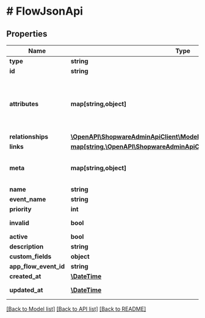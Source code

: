 # # FlowJsonApi

## Properties

Name | Type | Description | Notes
------------ | ------------- | ------------- | -------------
**type** | **string** |  |
**id** | **string** |  |
**attributes** | **map[string,object]** | Members of the attributes object (\&quot;attributes\&quot;) represent information about the resource object in which it&#39;s defined. | [optional]
**relationships** | [**\OpenAPI\ShopwareAdminApiClient\Model\FlowJsonApiAllOfRelationships**](FlowJsonApiAllOfRelationships.md) |  | [optional]
**links** | [**map[string,\OpenAPI\ShopwareAdminApiClient\Model\Link]**](Link.md) |  | [optional]
**meta** | **map[string,object]** | Non-standard meta-information that can not be represented as an attribute or relationship. | [optional]
**name** | **string** |  |
**event_name** | **string** |  |
**priority** | **int** |  | [optional]
**invalid** | **bool** |  | [optional] [readonly]
**active** | **bool** |  | [optional]
**description** | **string** |  | [optional]
**custom_fields** | **object** |  | [optional]
**app_flow_event_id** | **string** |  | [optional]
**created_at** | [**\DateTime**](\DateTime.md) |  | [readonly]
**updated_at** | [**\DateTime**](\DateTime.md) |  | [optional] [readonly]

[[Back to Model list]](../../README.md#models) [[Back to API list]](../../README.md#endpoints) [[Back to README]](../../README.md)
